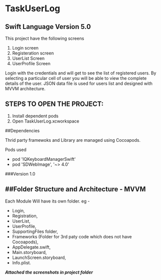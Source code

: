 # TaskUserLog

Swift Language Version 5.0
---------------------------

This project have the following screens 
1. Login screen
2. Registeration screen
3. UserList Screen
4. UserProfile Screen

Login with the credentials and will get to see the list of registered users. By selecting a particular cell of user you will be able to view the complete details of the user. JSON data file is used for users list and designed with MVVM architecture.


STEPS TO OPEN THE PROJECT:
--------------------------
1. Install dependent pods
2. Open TaskUserLog.xcworkspace


##Dependencies

Thrid party framewoks and Library are managed using Cocoapods.

Pods used

- pod 'IQKeyboardManagerSwift'
- pod 'SDWebImage', '~> 4.0'


###Version 1.0


##Folder Structure and Architecture - MVVM
-------------------------------------------

Each Module Will have its own folder. eg -
* Login,
* Registration,
* UserList,
* UserProfile,
* SupportingFiles folder,
* Frameworks (Folder for 3rd paty code which does not have Cocoapods),
* AppDelegate.swift,
* Main.storyboard,
* LaunchScreen.storyboard,
* Info.plist.

***Attached the screenshots in project folder***

